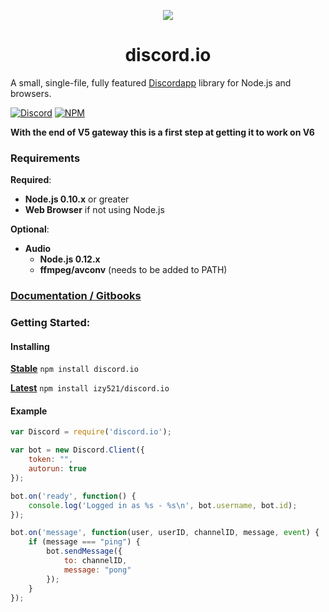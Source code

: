 
<p align="center"><img src="http://i.imgur.com/kFzW7Uo.png"></p>
<h1 align="center">discord.io</h1>

A small, single-file, fully featured [Discordapp](https://discordapp.com) library for Node.js and browsers.

[![Discord](https://discordapp.com/api/guilds/66192955777486848/widget.png)](https://discord.gg/0MvHMfHcTKVVmIGP) [![NPM](https://img.shields.io/npm/v/discord.io.svg)](https://img.shields.io/npm/v/gh-badges.svg)

**With the end of V5 gateway this is a first step at getting it to work on V6**

### Requirements
**Required**:
* **Node.js 0.10.x** or greater
* **Web Browser** if not using Node.js

**Optional**:
* **Audio**
    * **Node.js 0.12.x**
    * **ffmpeg/avconv** (needs to be added to PATH)
    
### [Documentation / Gitbooks](https://izy521.gitbooks.io/discord-io/content/)

### Getting Started:

#### Installing
**[Stable](https://www.npmjs.com/package/discord.io)**
`npm install discord.io`

**[Latest](https://github.com/izy521/discord.io)**
`npm install izy521/discord.io`

#### Example
```javascript
var Discord = require('discord.io');

var bot = new Discord.Client({
    token: "",
    autorun: true
});

bot.on('ready', function() {
    console.log('Logged in as %s - %s\n', bot.username, bot.id);
});

bot.on('message', function(user, userID, channelID, message, event) {
    if (message === "ping") {
        bot.sendMessage({
            to: channelID,
            message: "pong"
        });
    }
});
```
